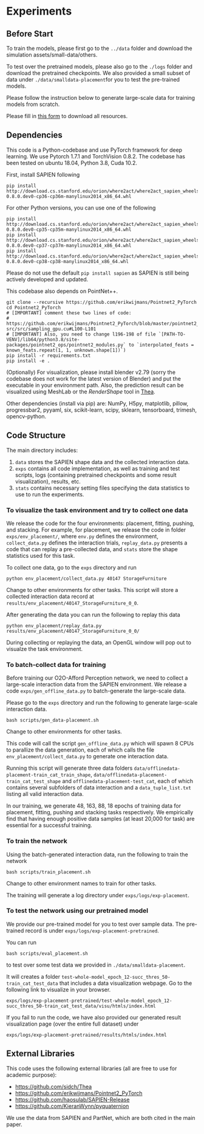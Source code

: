 # Experiments

## Before Start

To train the models, please first go to the `../data` folder and download the simulation assets/small-data/others.

To test over the pretrained models, please also go to the `./logs` folder and download the pretrained checkpoints.
We also provided a small subset of data under `./data/smalldata-placement`for you to test the pre-trained models.

Please follow the instruction below to generate large-scale data for training models from scratch.

Please fill in [this form](https://docs.google.com/forms/d/e/1FAIpQLSd7_Nqti_La1ROYjpjL8D-lkluIlswu2GJlnv_j3KyCcnMoYw/viewform?usp=sf_link) to download all resources.

## Dependencies

This code is a Python-codebase and use PyTorch framework for deep learning. We use Pytorch 1.7.1 and TorchVision 0.8.2. The codebase has been tested on ubuntu 18.04, Python 3.8, Cuda 10.2.

First, install SAPIEN following

    pip install http://download.cs.stanford.edu/orion/where2act/where2act_sapien_wheels/sapien-0.8.0.dev0-cp36-cp36m-manylinux2014_x86_64.whl

For other Python versions, you can use one of the following

    pip install http://download.cs.stanford.edu/orion/where2act/where2act_sapien_wheels/sapien-0.8.0.dev0-cp35-cp35m-manylinux2014_x86_64.whl
    pip install http://download.cs.stanford.edu/orion/where2act/where2act_sapien_wheels/sapien-0.8.0.dev0-cp37-cp37m-manylinux2014_x86_64.whl
    pip install http://download.cs.stanford.edu/orion/where2act/where2act_sapien_wheels/sapien-0.8.0.dev0-cp38-cp38-manylinux2014_x86_64.whl

Please do not use the default `pip install sapien` as SAPIEN is still being actively developed and updated.

This codebase also depends on PointNet++.

    git clone --recursive https://github.com/erikwijmans/Pointnet2_PyTorch
    cd Pointnet2_PyTorch
    # [IMPORTANT] comment these two lines of code:
    #   https://github.com/erikwijmans/Pointnet2_PyTorch/blob/master/pointnet2_ops_lib/pointnet2_ops/_ext-src/src/sampling_gpu.cu#L100-L101
    # [IMPORTANT] Also, you need to change l196-198 of file `[PATH-TO-VENV]/lib64/python3.8/site-packages/pointnet2_ops/pointnet2_modules.py` to `interpolated_feats = known_feats.repeat(1, 1, unknown.shape[1])`)
    pip install -r requirements.txt
    pip install -e .

(Optionally) For visualization, please install blender v2.79 (sorry the codebase does not work for the latest version of Blender) and put the executable in your environment path.
Also, the prediction result can be visualized using MeshLab or the *RenderShape* tool in [Thea](https://github.com/sidch/thea).

Other dependencies (install via pip) are: NumPy, H5py, matplotlib, pillow, progressbar2, pyyaml, six, scikit-learn, scipy, sklearn, tensorboard, trimesh, opencv-python.


## Code Structure

The main directory includes:
1) `data` stores the SAPIEN shape data and the collected interaction data.
2) `exps` contains all code implementation, as well as training and test scripts, logs (containing pretrained checkpoints and some result visualization), results, etc.
3) `stats` contains necessary setting files specifying the data statistics to use to run the experiments.


### To visualize the task environment and try to collect one data

We release the code for the four environments: placement, fitting, pushing, and stacking.
For example, for placement, we release the code in folder `exps/env_placement/`, where `env.py` defines the environment, `collect_data.py` defines the interaction trials, `replay_data.py` presents a code that can replay a pre-collected data, and `stats` store the shape statistics used for this task.

To collect one data, go to the `exps` directory and run

    python env_placement/collect_data.py 40147 StorageFurniture

Change to other environments for other tasks.
This script will store a collected interaction data record at `results/env_placement/40147_StorageFurniture_0_0`.

After generating the data you can run the following to replay this data

    python env_placement/replay_data.py results/env_placement/40147_StorageFurniture_0_0/

During collecting or replaying the data, an OpenGL window will pop out to visualze the task environment.


### To batch-collect data for training

Before training our O2O-Afford Perception network, we need to collect a large-scale interaction data from the SAPIEN environment.
We release a code `exps/gen_offline_data.py` to batch-generate the large-scale data.

Please go to the `exps` directory and run the following to generate large-scale interaction data.

    bash scripts/gen_data-placement.sh

Change to other environments for other tasks.

This code will call the script `gen_offline_data.py` which will spawn 8 CPUs to parallize the data generation, each of which calls the file `env_placement/collect_data.py` to generate one interaction data.

Running this script will generate three data folders `data/offlinedata-placement-train_cat_train_shape`, `data/offlinedata-placement-train_cat_test_shape` and `offlinedata-placement-test_cat`, each of which contains several subfolders of data interaction and a `data_tuple_list.txt` listing all valid interaction data.

In our training, we generate 48, 163, 88, 18 epochs of training data for placement, fitting, pushing and stacking tasks respectively.
We empirically find that having enough positive data samples (at least 20,000 for task) are essential for a successful training.


### To train the network

Using the batch-generated interaction data, run the following to train the network

    bash scripts/train_placement.sh

Change to other environment names to train for other tasks.

The training will generate a log directory under `exps/logs/exp-placement`.


### To test the network using our pretrained model

We provide our pre-trained model for you to test over sample data. 
The pre-trained record is under `exps/logs/exp-placement-pretrained`.

You can run 

    bash scripts/eval_placement.sh

to test over some test data we provided in `./data/smalldata-placement`.

It will creates a folder `test-whole-model_epoch_12-succ_thres_50-train_cat_test_data` that includes a data visualization webpage.
Go to the following link to visualize in your browser.

    exps/logs/exp-placement-pretrained/test-whole-model_epoch_12-succ_thres_50-train_cat_test_data/visu/htmls/index.html

If you fail to run the code, we have also provided our generated result visualization page (over the entire full dataset) under

    exps/logs/exp-placement-pretrained/results/htmls/index.html


## External Libraries

This code uses the following external libraries (all are free to use for academic purpose):
   * https://github.com/sidch/Thea
   * https://github.com/erikwijmans/Pointnet2_PyTorch
   * https://github.com/haosulab/SAPIEN-Release
   * https://github.com/KieranWynn/pyquaternion

We use the data from SAPIEN and PartNet, which are both cited in the main paper.

